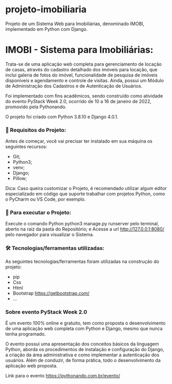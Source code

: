 # projeto-imobiliaria
 Projeto de um Sistema Web para Imobiliárias, denominado IMOBI, implementado em Python com Django.
 
# IMOBI - Sistema para Imobiliárias:
Trata-se de uma aplicação web completa para gerenciamento de locação de casas, através do cadastro detalhado dos imóveis para locação, que inclui galeria de fotos do imóvel, funcionalidade de pesquisa de imóveis disponíveis e agendamento e controle de visitas. Ainda, possui um Módulo de Administração dos Cadastros e de Autenticação de Usuários.

Foi implementado com fins acadêmicos, sendo construído como atividade do evento PyStack Week 2.0, ocorrido de 10 a 16 de janeiro de 2022, promovido pela Pythonando.

O projeto foi criado com Python 3.8.10 e Django 4.0.1.

### 🛒 Requisitos do Projeto:
Antes de começar, você vai precisar ter instalado em sua máquina os seguintes recursos:

- Git;
- Python3;
- venv;
- Django;
- Pillow;

Dica: Caso queira customizar o Projeto, é recomendado utilizar algum editor especializado em código que suporte trabalhar com projetos Python, como o PyCharm ou VS Code, por exemplo.

### 📀 Para executar o Projeto:
Execute o comando Python python3 manage.py runserver pelo terminal, aberto na raiz da pasta do Repositório; e
Acesse a url http://127.0.0.1:8080/ pelo navegador para visualizar o Sistema.
### 🛠 Tecnologias/ferramentas utilizadas:
As seguintes tecnologias/ferramentas foram utilizadas na construção do projeto:

- pip
- Css
- Html
- Bootstrap https://getbootstrap.com/
- ...
### Sobre evento PyStack Week 2.0
É um evento 100% online e gratuito, tem como proposta o desenvolvimento de uma aplicação web completa com Python e Django, mesmo que nunca tenha programado.

O evento possui uma apresentação dos conceitos básicos da linguagem Python, aborda os procedimentos de instalação e configuração do Django, a criação da área administrativa e como implementar a autenticação dos usuários. Além de conduzir, de forma prática, todo o desenvolvimento da aplicação web proposta.

Link para o evento https://pythonando.com.br/evento/
